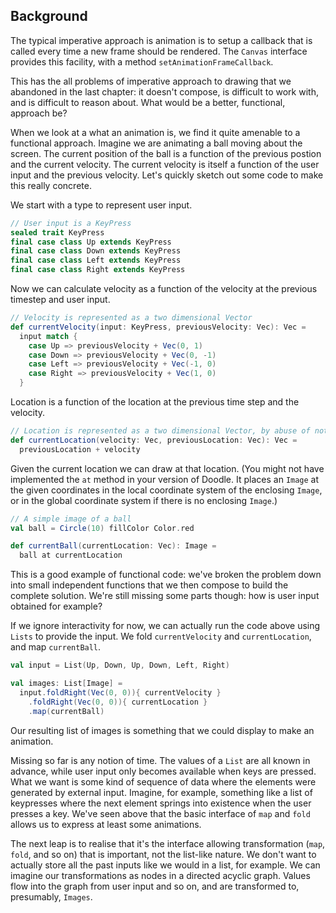 ## Background

The typical imperative approach is animation is to setup a callback that is called every time a new frame should be rendered. The `Canvas` interface provides this facility, with a method `setAnimationFrameCallback`.

This has the all problems of imperative approach to drawing that we abandoned in the last chapter: it doesn't compose, is difficult to work with, and is difficult to reason about. What would be a better, functional, approach be?

When we look at a what an animation is, we find it quite amenable to a functional approach. Imagine we are animating a ball moving about the screen. The current position of the ball is a function of the previous postion and the current velocity. The current velocity is itself a function of the user input and the previous velocity. Let's quickly sketch out some code to make this really concrete.


We start with a type to represent user input.

```scala
// User input is a KeyPress
sealed trait KeyPress
final case class Up extends KeyPress
final case class Down extends KeyPress
final case class Left extends KeyPress
final case class Right extends KeyPress
```

Now we can calculate velocity as a function of the velocity at the previous timestep and user input.

```scala
// Velocity is represented as a two dimensional Vector
def currentVelocity(input: KeyPress, previousVelocity: Vec): Vec =
  input match {
    case Up => previousVelocity + Vec(0, 1)
    case Down => previousVelocity + Vec(0, -1)
    case Left => previousVelocity + Vec(-1, 0)
    case Right => previousVelocity + Vec(1, 0)
  }
```

Location is a function of the location at the previous time step and the velocity.

```scala
// Location is represented as a two dimensional Vector, by abuse of notation
def currentLocation(velocity: Vec, previousLocation: Vec): Vec =
  previousLocation + velocity
```

Given the current location we can draw at that location. (You might not have implemented the `at` method in your version of Doodle. It places an `Image` at the given coordinates in the local coordinate system of the enclosing `Image`, or in the global coordinate system if there is no enclosing `Image`.)

```scala
// A simple image of a ball
val ball = Circle(10) fillColor Color.red

def currentBall(currentLocation: Vec): Image =
  ball at currentLocation
```

This is a good example of functional code: we've broken the problem down into small independent functions that we then compose to build the complete solution. We're still missing some parts though: how is user input obtained for example?

If we ignore interactivity for now, we can actually run the code above using `Lists` to provide the input. We fold `currentVelocity` and `currentLocation`, and map `currentBall`.

```scala
val input = List(Up, Down, Up, Down, Left, Right)

val images: List[Image] =
  input.foldRight(Vec(0, 0)){ currentVelocity }
    .foldRight(Vec(0, 0)){ currentLocation }
    .map(currentBall)
```

Our resulting list of images is something that we could display to make an animation.

Missing so far is any notion of time. The values of a `List` are all known in advance, while user input only becomes available when keys are pressed. What we want is some kind of sequence of data where the elements were generated by external input. Imagine, for example, something like a list of keypresses where the next element springs into existence when the user presses a key. We've seen above that the basic interface of `map` and `fold` allows us to express at least some animations.

The next leap is to realise that it's the interface allowing transformation (`map`, `fold`, and so on) that is important, not the list-like nature. We don't want to actually store all the past inputs like we would in a list, for example. We can imagine our transformations as nodes in a directed acyclic graph. Values flow into the graph from user input and so on, and are transformed to, presumably, `Images`.
